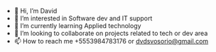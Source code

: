 - 👋 Hi, I’m David
- 👀 I’m interested in Software dev and IT support
- 🌱 I’m currently learning Applied technology
- 💞️ I’m looking to collaborate on projects related to tech or dev area
- 📫 How to reach me +5553984783176 or dvdsvosorio@gmail.com

<!---
Dvdsv/Dvdsv is a ✨ special ✨ repository because its `README.md` (this file) appears on your GitHub profile.
You can click the Preview link to take a look at your changes.
--->
